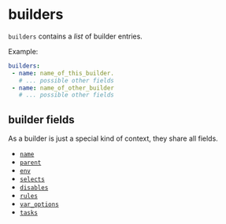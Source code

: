 # builders

`builders` contains a _list_ of builder entries.

Example:

```yaml
builders:
 - name: name_of_this_builder.
   # ... possible other fields
 - name: name_of_other_builder
   # ... possible other fields
```

## builder fields

As a builder is just a special kind of context, they share all fields.

- [`name`](./context/name.md)
- [`parent`](./context/parent.md)
- [`env`](./context/env.md)
- [`selects`](./context/selects.md)
- [`disables`](./context/disables.md)
- [`rules`](./context/rules.md)
- [`var_options`](./context/var_options.md)
- [`tasks`](./context/tasks.md)
